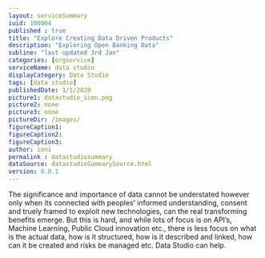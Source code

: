 ```yaml
---
layout: serviceSummary
iuid: 100004
published : true
title: "Explore Creating Data Driven Products"
description: "Exploring Open Banking Data"
subline: "last updated 3rd Jan"
categories: [orgservice]
serviceName: data studio
displayCategory: Data Studio
tags: [data studio]
publishedDate: 1/1/2020
picture1: datastudio_icon.png
picture2: none
picture3: none
pictureDir: /images/
figureCaption1: 
figureCaption2: 
figureCaption3: 
author: ioni
permalink : datastudiosummary
dataSource: datastudioSummarySource.html
version: 0.0.1
---
```


The significance and importance of data cannot be understated however only when its connected with peoples’ informed understanding, consent and truely framed to exploit new technologies, can the real transforming benefits emerge. But this is hard, and while lots of focus is on API’s, Machine Learning, Public Cloud innovation etc., there is less focus on what is the actual data, how is it structured, how is it described and linked, how can it be created and risks be managed  etc. Data Studio can help.

<!--more-->